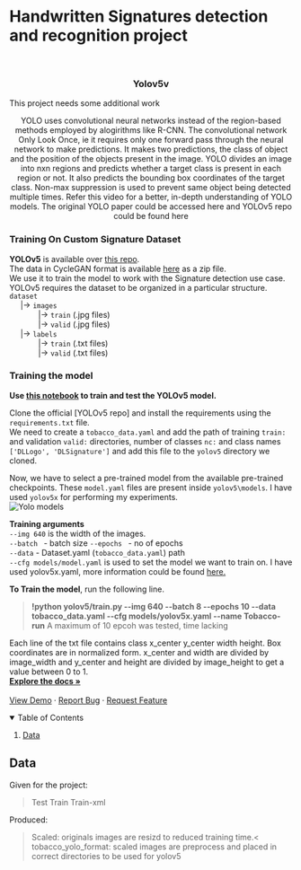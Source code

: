 # Handwritten Signatures detection and recognition project
<!--
*** Thanks for checking out the Best-README-Template. If you have a suggestion
*** that would make this better, please fork the repo and create a pull request
*** or simply open an issue with the tag "enhancement".
*** Thanks again! Now go create something AMAZING! :D
-->




<!-- PROJECT LOGO -->
<br />
<p align="center">
  <a href="https://github.com/othneildrew/Best-README-Template">
  </a>

  <h3 align="center">Yolov5v</h3>
This project needs some additional work 
  <p align="center">
     YOLO uses convolutional neural networks instead of the region-based methods employed by alogirithms like R-CNN. The convolutional network Only Look Once, ie it requires only one forward pass through the neural network to make predictions. It makes two predictions, the class of object and the position of the objects present in the image.
YOLO divides an image into nxn regions and predicts whether a target class is present in each region or not. It also predicts the bounding box coordinates of the target class. Non-max suppression is used to prevent same object being detected multiple times.
Refer this video for a better, in-depth understanding of YOLO models. The original YOLO paper could be accessed here and YOLOv5 repo could be found here

  ### Training On Custom Signature Dataset
**YOLOv5** is available over [this repo](https://github.com/ultralytics/yolov5).  
The data in CycleGAN format is available [here](tobacco_yolo_format.zip) as a zip file.  
We use it to train the model to work with the Signature detection use case.  
YOLOv5 requires the dataset to be organized in a particular structure.  
`dataset`  
&nbsp;&nbsp;&nbsp;&nbsp; |-> `images`  
&nbsp;&nbsp;&nbsp;&nbsp;&nbsp;&nbsp;&nbsp;&nbsp;&nbsp;&nbsp;&nbsp;&nbsp; |-> `train` (.jpg files)  
&nbsp;&nbsp;&nbsp;&nbsp;&nbsp;&nbsp;&nbsp;&nbsp;&nbsp;&nbsp;&nbsp;&nbsp; |-> `valid` (.jpg files)  
&nbsp;&nbsp;&nbsp;&nbsp; |-> `labels`  
&nbsp;&nbsp;&nbsp;&nbsp;&nbsp;&nbsp;&nbsp;&nbsp;&nbsp;&nbsp;&nbsp;&nbsp; |-> `train` (.txt files)  
&nbsp;&nbsp;&nbsp;&nbsp;&nbsp;&nbsp;&nbsp;&nbsp;&nbsp;&nbsp;&nbsp;&nbsp; |-> `valid` (.txt files)  
  
### Training the model
**Use [this notebook](CustomYOLOv5_using_Tobcco800_dataset.ipynb) to train and test the YOLOv5 model.**  
  
Clone the official [YOLOv5 repo] and install the requirements using the `requirements.txt` file.  
We need to create a `tobacco_data.yaml` and add the path of training `train:` and validation `valid:` directories, number of classes `nc:` and class names `['DLLogo', 'DLSignature']` and add this file to the `yolov5` directory we cloned.  

Now, we have to select a pre-trained model from the available pre-trained checkpoints. These `model.yaml` files are present inside `yolov5\models`. I have used `yolov5x` for performing my experiments.  
![Yolo models](../../Images/yolo_model_list.png)  
  
**Training arguments**  
`--img 640` is the width of the images.  
`--batch ` - batch size
`--epochs ` - no of epochs  
`--data` - Dataset.yaml (`tobacco_data.yaml`) path  
`--cfg models/model.yaml` is used to set the model we want to train on. I have used yolov5x.yaml, more information could be found [here.](https://github.com/ultralytics/yolov5#pretrained-checkpoints)  
  
**To Train the model**, run the following line.  
> **!python yolov5/train.py --img 640 --batch 8 --epochs 10 --data tobacco_data.yaml --cfg models/yolov5x.yaml --name Tobacco-run**
  A maximum of 10 epcoh was tested, time lacking

Each line of the txt file contains class x_center y_center width height. Box coordinates are in normalized form. x_center and width are divided by image_width and y_center and height are divided by image_height to get a value between 0 to 1.
    <br />
    <a href="https://github.com/othneildrew/Best-README-Template"><strong>Explore the docs »</strong></a>
    <br />
    <br />
    <a href="https://github.com/othneildrew/Best-README-Template">View Demo</a>
    ·
    <a href="https://github.com/othneildrew/Best-README-Template/issues">Report Bug</a>
    ·
    <a href="https://github.com/othneildrew/Best-README-Template/issues">Request Feature</a>
  </p>
</p>



<!-- TABLE OF CONTENTS -->
<details open="open">
  <summary>Table of Contents</summary>
  <ol>
    <li>
      <a href="#Data">Data</a>
    </li>
   
  </ol>
</details>



<!-- Data -->
## Data
Given for the project:
>Test
>Train
>Train-xml


Produced:
>Scaled: originals images are resizd to reduced training time.<
>tobacco_yolo_format: scaled images are preprocess and placed in correct directories to be used for yolov5 






<!-- MARKDOWN LINKS & IMAGES -->
<!-- https://www.markdownguide.org/basic-syntax/#reference-style-links -->
[contributors-shield]: https://img.shields.io/github/contributors/othneildrew/Best-README-Template.svg?style=for-the-badge
[contributors-url]: https://github.com/othneildrew/Best-README-Template/graphs/contributors
[forks-shield]: https://img.shields.io/github/forks/othneildrew/Best-README-Template.svg?style=for-the-badge
[forks-url]: https://github.com/othneildrew/Best-README-Template/network/members
[stars-shield]: https://img.shields.io/github/stars/othneildrew/Best-README-Template.svg?style=for-the-badge
[stars-url]: https://github.com/othneildrew/Best-README-Template/stargazers
[issues-shield]: https://img.shields.io/github/issues/othneildrew/Best-README-Template.svg?style=for-the-badge
[issues-url]: https://github.com/othneildrew/Best-README-Template/issues
[license-shield]: https://img.shields.io/github/license/othneildrew/Best-README-Template.svg?style=for-the-badge
[license-url]: https://github.com/othneildrew/Best-README-Template/blob/master/LICENSE.txt
[linkedin-shield]: https://img.shields.io/badge/-LinkedIn-black.svg?style=for-the-badge&logo=linkedin&colorB=555
[linkedin-url]: https://linkedin.com/in/othneildrew
[product-screenshot]: images/screenshot.png
